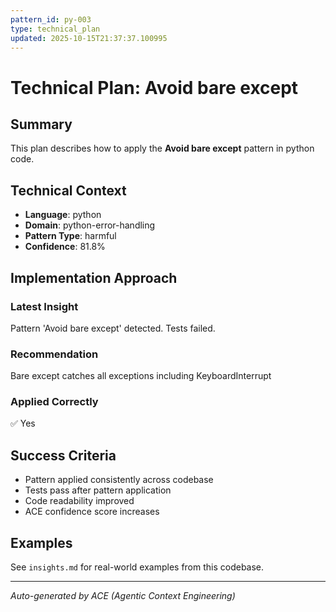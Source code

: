 ```yaml
---
pattern_id: py-003
type: technical_plan
updated: 2025-10-15T21:37:37.100995
---
```

# Technical Plan: Avoid bare except

## Summary

This plan describes how to apply the **Avoid bare except** pattern in python code.

## Technical Context

- **Language**: python
- **Domain**: python-error-handling
- **Pattern Type**: harmful
- **Confidence**: 81.8%

## Implementation Approach

### Latest Insight

Pattern 'Avoid bare except' detected. Tests failed.

### Recommendation

Bare except catches all exceptions including KeyboardInterrupt

### Applied Correctly

✅ Yes

## Success Criteria

- Pattern applied consistently across codebase
- Tests pass after pattern application
- Code readability improved
- ACE confidence score increases

## Examples

See `insights.md` for real-world examples from this codebase.

---

*Auto-generated by ACE (Agentic Context Engineering)*
